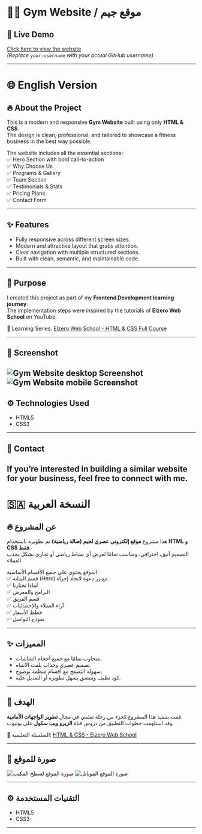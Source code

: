 # 🏋️‍♂️ Gym Website / موقع جيم

## 📌 Live Demo
[Click here to view the website](https://your-username.github.io/gym-website/)  
*(Replace `your-username` with your actual GitHub username)*

---

# 🌐 English Version

## 🔥 About the Project
This is a modern and responsive **Gym Website** built using only **HTML & CSS**.  
The design is clean, professional, and tailored to showcase a fitness business in the best way possible.  

The website includes all the essential sections:  
✅ Hero Section with bold call-to-action  
✅ Why Choose Us  
✅ Programs & Gallery  
✅ Team Section  
✅ Testimonials & Stats  
✅ Pricing Plans  
✅ Contact Form  

---

## ✨ Features
- Fully responsive across different screen sizes.  
- Modern and attractive layout that grabs attention.  
- Clear navigation with multiple structured sections.  
- Built with clean, semantic, and maintainable code.  

---

## 🎯 Purpose
I created this project as part of my **Frontend Development learning journey**.  
The implementation steps were inspired by the tutorials of **Elzero Web School** on YouTube.  

🔗 Learning Series: [Elzero Web School - HTML & CSS Full Course](https://www.youtube.com/watch?v=7_USXxmn7DM&list=PLDoPjvoNmBAy1l-2A21ng3gxEyocruT0t)

---

## 📸  Screenshot
![Gym Website desktop Screenshot](/images/desktop-screenshot.webp)
![Gym Website mobile Screenshot](/images/mobile-design.webp)
---

## ⚙️ Technologies Used
- HTML5  
- CSS3  

---

## 📧 Contact
If you’re interested in building a similar website for your business, feel free to connect with me.  
---

# 🇸🇦 النسخة العربية

## 🔥 عن المشروع
هذا مشروع **موقع إلكتروني عصري لجيم (صالة رياضية)** تم تطويره باستخدام **HTML و CSS فقط**.  
التصميم أنيق، احترافي، ومناسب تمامًا لعرض أي نشاط رياضي أو تجاري بشكل يجذب العملاء.  

الموقع يحتوي على جميع الأقسام الأساسية:  
✅ قسم البداية (Hero) مع زر دعوة لاتخاذ إجراء  
✅ لماذا تختارنا  
✅ البرامج والمعرض  
✅ قسم الفريق  
✅ آراء العملاء والإحصائيات  
✅ خطط الأسعار  
✅ نموذج التواصل  

---

## ✨ المميزات
- متجاوب تمامًا مع جميع أحجام الشاشات.  
- تصميم عصري وجذاب يلفت الانتباه.  
- سهولة التصفح مع أقسام منظمة بوضوح.  
- كود نظيف ومنسق يسهل تطويره أو التعديل عليه.  

---

## 🎯 الهدف
قمت بتنفيذ هذا المشروع كجزء من رحلة تعلمي في مجال **تطوير الواجهات الأمامية**.  
وقد استلهمت خطوات التطبيق من دروس قناة **الزيرو ويب سكول** على يوتيوب.  

🔗 السلسلة التعليمية: [HTML & CSS - Elzero Web School](https://www.youtube.com/watch?v=7_USXxmn7DM&list=PLDoPjvoNmBAy1l-2A21ng3gxEyocruT0t)

---

## 📸 صورة للموقع
![صورة الموقع لسطح المكتب](/images/desktop-screenshot.webp)
![صورة الموقع  الموبايل](/images/mobile-design.webp)

---

## ⚙️ التقنيات المستخدمة
- HTML5  
- CSS3  

---


